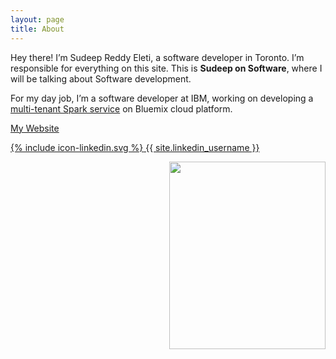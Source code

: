```yaml
---
layout: page
title: About
---
```


<p class="message">
  Hey there! I’m Sudeep Reddy Eleti, a software developer in Toronto. I’m responsible for everything on this site. This is <b>Sudeep on Software</b>, where I will be talking about Software development.
</p>

For my day job, I’m a software developer at IBM, working on developing a [multi-tenant Spark service](https://console.ng.bluemix.net/catalog/services/apache-spark/) on Bluemix cloud platform.

<a href="http://www.sudeepreddyeleti.me/" target="_blank">My Website</a>

<a href="https://linkedin.com/in/{{ site.linkedin_username }}"><span class="icon icon--linkedin">{% include icon-linkedin.svg %}</span><span class="username"> {{ site.linkedin_username }}</span></a>



<img src="{{ site.url }}/assets/Sudeep.jpg" width="250px" height="300px" align="right"/>

